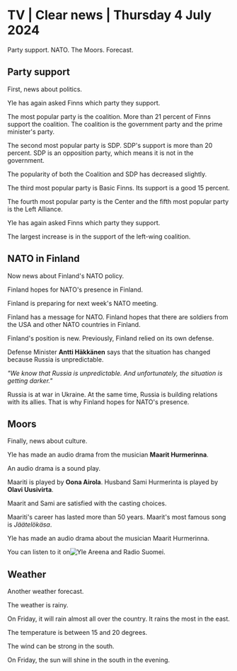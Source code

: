 # TV \| Clear news \| Thursday 4 July 2024

Party support. NATO. The Moors. Forecast.

## Party support

First, news about politics.

Yle has again asked Finns which party they support.

The most popular party is the coalition. More than 21 percent of Finns support the coalition. The coalition is the government party and the prime minister's party.

The second most popular party is SDP. SDP's support is more than 20 percent. SDP is an opposition party, which means it is not in the government.

The popularity of both the Coalition and SDP has decreased slightly.

The third most popular party is Basic Finns. Its support is a good 15 percent.

The fourth most popular party is the Center and the fifth most popular party is the Left Alliance.

Yle has again asked Finns which party they support.

The largest increase is in the support of the left-wing coalition.

## NATO in Finland

Now news about Finland's NATO policy.

Finland hopes for NATO's presence in Finland.

Finland is preparing for next week's NATO meeting.

Finland has a message for NATO. Finland hopes that there are soldiers from the USA and other NATO countries in Finland.

Finland's position is new. Previously, Finland relied on its own defense.

Defense Minister **Antti Häkkänen** says that the situation has changed because Russia is unpredictable.

*"We know that Russia is unpredictable. And unfortunately, the situation is getting darker."*

Russia is at war in Ukraine. At the same time, Russia is building relations with its allies. That is why Finland hopes for NATO's presence.

## Moors

Finally, news about culture.

Yle has made an audio drama from the musician **Maarit Hurmerinna**.

An audio drama is a sound play.

Maariti is played by **Oona Airola**. Husband Sami Hurmerinta is played by **Olavi Uusivirta**.

Maarit and Sami are satisfied with the casting choices.

Maariti's career has lasted more than 50 years. Maarit's most famous song is *Jäätelökäsa*.

Yle has made an audio drama about the musician Maarit Hurmerinna.

You can listen to it on![Yle Areena](https://areena.yle.fi/podcastit/1-70639517) and Radio Suomei.

## Weather

Another weather forecast.

The weather is rainy.

On Friday, it will rain almost all over the country. It rains the most in the east.

The temperature is between 15 and 20 degrees.

The wind can be strong in the south.

On Friday, the sun will shine in the south in the evening.
